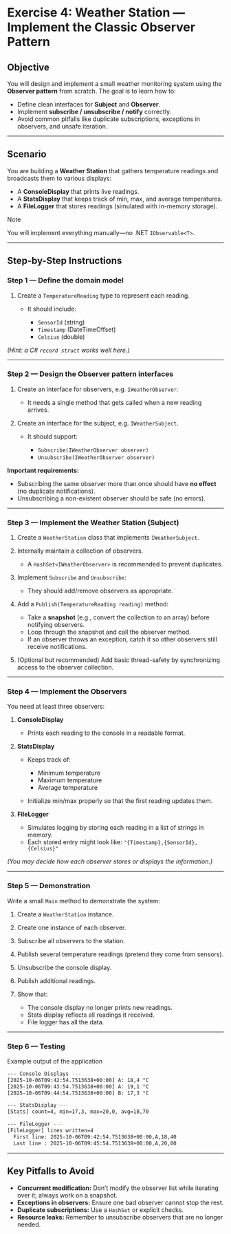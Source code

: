 # Exercise 4: Weather Station — Implement the Classic Observer Pattern

## Objective

You will design and implement a small weather monitoring system using the **Observer pattern** from scratch.
The goal is to learn how to:

* Define clean interfaces for **Subject** and **Observer**.
* Implement **subscribe / unsubscribe / notify** correctly.
* Avoid common pitfalls like duplicate subscriptions, exceptions in observers, and unsafe iteration.

---

## Scenario

You are building a **Weather Station** that gathers temperature readings and broadcasts them to various displays:

* A **ConsoleDisplay** that prints live readings.
* A **StatsDisplay** that keeps track of min, max, and average temperatures.
* A **FileLogger** that stores readings (simulated with in-memory storage).

>[!NOTE]
> You will implement everything manually—no .NET `IObservable<T>`.

---

## Step-by-Step Instructions

### Step 1 — Define the domain model

1. Create a `TemperatureReading` type to represent each reading.

   * It should include:

     * `SensorId` (string)
     * `Timestamp` (DateTimeOffset)
     * `Celsius` (double)

*(Hint: a C# `record struct` works well here.)*

---

### Step 2 — Design the Observer pattern interfaces

1. Create an interface for observers, e.g. `IWeatherObserver`.

   * It needs a single method that gets called when a new reading arrives.
2. Create an interface for the subject, e.g. `IWeatherSubject`.

   * It should support:

     * `Subscribe(IWeatherObserver observer)`
     * `Unsubscribe(IWeatherObserver observer)`

**Important requirements:**

* Subscribing the same observer more than once should have **no effect** (no duplicate notifications).
* Unsubscribing a non-existent observer should be safe (no errors).

---

### Step 3 — Implement the Weather Station (Subject)

1. Create a `WeatherStation` class that implements `IWeatherSubject`.
2. Internally maintain a collection of observers.

   * A `HashSet<IWeatherObserver>` is recommended to prevent duplicates.
3. Implement `Subscribe` and `Unsubscribe`:

   * They should add/remove observers as appropriate.
4. Add a `Publish(TemperatureReading reading)` method:

   * Take a **snapshot** (e.g., convert the collection to an array) before notifying observers.
   * Loop through the snapshot and call the observer method.
   * If an observer throws an exception, catch it so other observers still receive notifications.
5. (Optional but recommended) Add basic thread-safety by synchronizing access to the observer collection.

---

### Step 4 — Implement the Observers

You need at least three observers:

1. **ConsoleDisplay**

   * Prints each reading to the console in a readable format.

2. **StatsDisplay**

   * Keeps track of:

     * Minimum temperature
     * Maximum temperature
     * Average temperature
   * Initialize min/max properly so that the first reading updates them.

3. **FileLogger**

   * Simulates logging by storing each reading in a list of strings in memory.
   * Each stored entry might look like:
     `"{Timestamp},{SensorId},{Celsius}"`

*(You may decide how each observer stores or displays the information.)*

---

### Step 5 — Demonstration

Write a small `Main` method to demonstrate the system:

1. Create a `WeatherStation` instance.
2. Create one instance of each observer.
3. Subscribe all observers to the station.
4. Publish several temperature readings (pretend they come from sensors).
5. Unsubscribe the console display.
6. Publish additional readings.
7. Show that:

   * The console display no longer prints new readings.
   * Stats display reflects all readings it received.
   * File logger has all the data.

---

### Step 6 — Testing

Example output of the application

```bash
--- Console Displays ---
[2025-10-06T09:42:54.7513638+00:00] A: 18,4 °C
[2025-10-06T09:43:54.7513638+00:00] A: 19,1 °C
[2025-10-06T09:44:54.7513638+00:00] B: 17,3 °C

--- StatsDisplay ---
[Stats] count=4, min=17,3, max=20,0, avg=18,70

--- FileLogger ---
[FileLogger] lines written=4
  First line: 2025-10-06T09:42:54.7513638+00:00,A,18,40
  Last line : 2025-10-06T09:45:54.7513638+00:00,A,20,00
```

---

## Key Pitfalls to Avoid

* **Concurrent modification:** Don’t modify the observer list while iterating over it; always work on a snapshot.
* **Exceptions in observers:** Ensure one bad observer cannot stop the rest.
* **Duplicate subscriptions:** Use a `HashSet` or explicit checks.
* **Resource leaks:** Remember to unsubscribe observers that are no longer needed.
